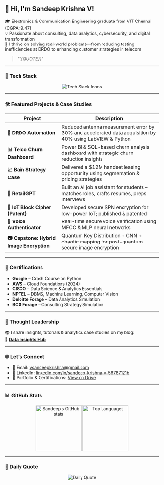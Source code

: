 ## 👋 Hi, I'm Sandeep Krishna V!

🎓 Electronics & Communication Engineering graduate from VIT Chennai (CGPA: 9.47)  
💡 Passionate about consulting, data analytics, cybersecurity, and digital transformation  
🚀 I thrive on solving real-world problems—from reducing testing inefficiencies at DRDO to enhancing customer strategies in telecom

> _"{{QUOTE}}"_

---

### 💼 Tech Stack

<p align="center">
  <img src="https://skillicons.dev/icons?i=python,java,sql,aws,azure,pytorch,tensorflow,labview,arduino,html,css,js,git,github,figma" alt="Tech Stack Icons" />
</p>

---

### 🛠️ Featured Projects & Case Studies

| Project | Description |
|--------|-------------|
| **🔬 DRDO Automation** | Reduced antenna measurement error by 30% and accelerated data acquisition by 40% using LabVIEW & Python |
| **📊 Telco Churn Dashboard** | Power BI & SQL-based churn analysis dashboard with strategic churn reduction insights |
| **📈 Bain Strategy Case** | Delivered a $12M handset leasing opportunity using segmentation & pricing strategies |
| **🤖 RetailGPT** | Built an AI job assistant for students – matches roles, crafts resumes, preps interviews |
| **🔐 IoT Block Cipher (Patent)** | Developed secure SPN encryption for low-power IoT; published & patented |
| **🧠 Voice Authenticator** | Real-time secure voice verification using MFCC & MLP neural networks |
| **📷 Capstone: Hybrid Image Encryption** | Quantum Key Distribution + CNN + chaotic mapping for post-quantum secure image encryption |

---

### 📃 Certifications

- **Google** – Crash Course on Python  
- **AWS** – Cloud Foundations (2024)  
- **CISCO** – Data Science & Analytics Essentials  
- **NPTEL** – DBMS, Machine Learning, Computer Vision  
- **Deloitte Forage** – Data Analytics Simulation  
- **BCG Forage** – Consulting Strategy Simulation  

---

### 🧠 Thought Leadership

📚 I share insights, tutorials & analytics case studies on my blog:  
**🔗 [Data Insights Hub](https://data-insights-hub.blogspot.com/)**

---

### 🌐 Let's Connect

- 📧 Email: [vsandeepkrishna@gmail.com](mailto:vsandeepkrishna@gmail.com)  
- 🔗 LinkedIn: [linkedin.com/in/sandeep-krishna-v-56787121b](https://www.linkedin.com/in/sandeep-krishna-v-56787121b)  
- 📂 Portfolio & Certifications: [View on Drive](https://drive.google.com/file/d/1MFndVxmhe5pj-mKbSO7ugkB2044MkpNd/view?usp=drivesdk)  

---

### 📊 GitHub Stats

<p align="center">
  <img src="https://github-readme-stats.vercel.app/api?username=krishnasandeep-v&show_icons=true&theme=radical" alt="Sandeep's GitHub stats" height="150"/>
  <img src="https://github-readme-stats.vercel.app/api/top-langs/?username=krishnasandeep-v&layout=compact&theme=radical" alt="Top Languages" height="150"/>
</p>

---

### 🔁 Daily Quote

<p align="center">
  <img src="https://quotes-github-readme.vercel.app/api?type=horizontal&theme=radical" alt="Daily Quote" />
</p>
